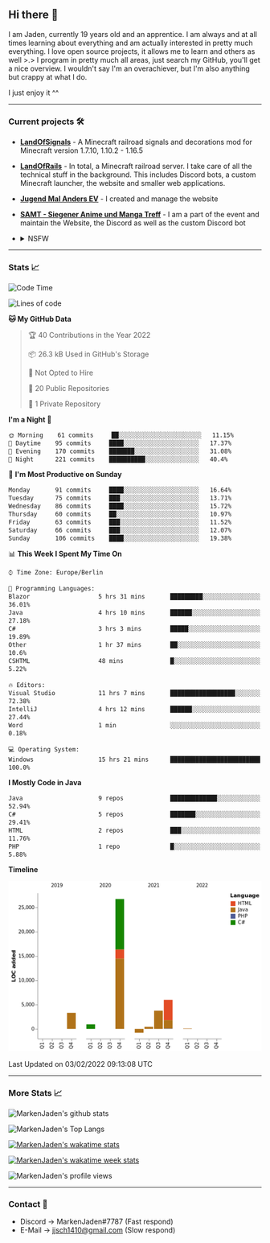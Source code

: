 ## Hi there 👋
I am Jaden, currently 19 years old and an apprentice. I am always and at all times learning about everything and am actually interested in pretty much everything. I love open source projects, it allows me to learn and others as well >.>
I program in pretty much all areas, just search my GitHub, you'll get a nice overview.
I wouldn't say I'm an overachiever, but I'm also anything but crappy at what I do.

I just enjoy it ^^

---

### Current projects 🛠

* [**LandOfSignals**](https://github.com/LandOfRails/LandOfSignals) - A Minecraft railroad signals and decorations mod for Minecraft version 1.7.10, 1.10.2 - 1.16.5
* [**LandOfRails**](https://github.com/LandOfRails) - In total, a Minecraft railroad server. I take care of all the technical stuff in the background. This includes Discord bots, a custom Minecraft launcher, the website and smaller web applications.
* [**Jugend Mal Anders EV**](https://jugendmalanders.de/) - I created and manage the website
* [**SAMT - Siegener Anime und Manga Treff**](https://github.com/Siegener-Anime-und-Manga-Treff-SAMT) - I am a part of the event and maintain the Website, the Discord as well as the custom Discord bot
* <details> 
  <summary>NSFW</summary>
  
  [**Nekos**](https://github.com/MarkenJaden/Nekos) - Website providing you with random lewd neko pics
  
</details>

---

### Stats 📈

<!--START_SECTION:waka-->
![Code Time](http://img.shields.io/badge/Code%20Time-573%20hrs%2018%20mins-blue)

![Lines of code](https://img.shields.io/badge/From%20Hello%20World%20I%27ve%20Written-40%20Thousand%20lines%20of%20code-blue)

**🐱 My GitHub Data** 

> 🏆 40 Contributions in the Year 2022
 > 
> 📦 26.3 kB Used in GitHub's Storage 
 > 
> 🚫 Not Opted to Hire
 > 
> 📜 20 Public Repositories 
 > 
> 🔑 1 Private Repository 
 > 
**I'm a Night 🦉** 

```text
🌞 Morning    61 commits     ██░░░░░░░░░░░░░░░░░░░░░░░   11.15% 
🌆 Daytime    95 commits     ████░░░░░░░░░░░░░░░░░░░░░   17.37% 
🌃 Evening    170 commits    ███████░░░░░░░░░░░░░░░░░░   31.08% 
🌙 Night      221 commits    ██████████░░░░░░░░░░░░░░░   40.4%

```
📅 **I'm Most Productive on Sunday** 

```text
Monday       91 commits     ████░░░░░░░░░░░░░░░░░░░░░   16.64% 
Tuesday      75 commits     ███░░░░░░░░░░░░░░░░░░░░░░   13.71% 
Wednesday    86 commits     ████░░░░░░░░░░░░░░░░░░░░░   15.72% 
Thursday     60 commits     ██░░░░░░░░░░░░░░░░░░░░░░░   10.97% 
Friday       63 commits     ███░░░░░░░░░░░░░░░░░░░░░░   11.52% 
Saturday     66 commits     ███░░░░░░░░░░░░░░░░░░░░░░   12.07% 
Sunday       106 commits    ████░░░░░░░░░░░░░░░░░░░░░   19.38%

```


📊 **This Week I Spent My Time On** 

```text
⌚︎ Time Zone: Europe/Berlin

💬 Programming Languages: 
Blazor                   5 hrs 31 mins       █████████░░░░░░░░░░░░░░░░   36.01% 
Java                     4 hrs 10 mins       ██████░░░░░░░░░░░░░░░░░░░   27.18% 
C#                       3 hrs 3 mins        █████░░░░░░░░░░░░░░░░░░░░   19.89% 
Other                    1 hr 37 mins        ██░░░░░░░░░░░░░░░░░░░░░░░   10.6% 
CSHTML                   48 mins             █░░░░░░░░░░░░░░░░░░░░░░░░   5.22%

🔥 Editors: 
Visual Studio            11 hrs 7 mins       ██████████████████░░░░░░░   72.38% 
IntelliJ                 4 hrs 12 mins       ██████░░░░░░░░░░░░░░░░░░░   27.44% 
Word                     1 min               ░░░░░░░░░░░░░░░░░░░░░░░░░   0.18%

💻 Operating System: 
Windows                  15 hrs 21 mins      █████████████████████████   100.0%

```

**I Mostly Code in Java** 

```text
Java                     9 repos             █████████████░░░░░░░░░░░░   52.94% 
C#                       5 repos             ███████░░░░░░░░░░░░░░░░░░   29.41% 
HTML                     2 repos             ███░░░░░░░░░░░░░░░░░░░░░░   11.76% 
PHP                      1 repo              █░░░░░░░░░░░░░░░░░░░░░░░░   5.88%

```


**Timeline**

![Chart not found](https://raw.githubusercontent.com/MarkenJaden/MarkenJaden/main/charts/bar_graph.png) 


 Last Updated on 03/02/2022 09:13:08 UTC
<!--END_SECTION:waka-->

---

### More Stats 📈

![MarkenJaden's github stats](https://github-readme-stats.vercel.app/api?username=MarkenJaden&count_private=true&show_icons=true&theme=radical)

![MarkenJaden's Top Langs](https://github-readme-stats.vercel.app/api/top-langs/?username=MarkenJaden&theme=radical)

[![MarkenJaden's wakatime stats](https://github-readme-stats.vercel.app/api/wakatime?username=MarkenJaden&theme=radical)](https://wakatime.com/@17f322c9-222a-48b4-9e15-983c41f7aed4)

[![MarkenJaden's wakatime week stats](https://wakatime.com/badge/user/17f322c9-222a-48b4-9e15-983c41f7aed4.svg)](https://wakatime.com/@17f322c9-222a-48b4-9e15-983c41f7aed4)

<!--[![MarkenJaden's Codewars stats](https://www.codewars.com/users/MarkenJaden/badges/large)](https://www.codewars.com/users/MarkenJaden)-->

![MarkenJaden's profile views](https://komarev.com/ghpvc/?username=MarkenJaden)

---

### Contact 💌

* Discord -> MarkenJaden#7787 (Fast respond)
* E-Mail -> jjsch1410@gmail.com (Slow respond)



<!--
**MarkenJaden/MarkenJaden** is a ✨ _special_ ✨ repository because its `README.md` (this file) appears on your GitHub profile.

Here are some ideas to get you started:

- 🔭 I’m currently working on ...
- 🌱 I’m currently learning ...
- 👯 I’m looking to collaborate on ...
- 🤔 I’m looking for help with ...
- 💬 Ask me about ...
- 📫 How to reach me: ...
- 😄 Pronouns: ...
- ⚡ Fun fact: ...
-->
